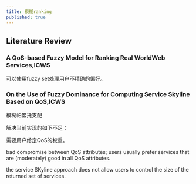 ```yaml
---
title: 模糊ranking
published: true
---
```


## Literature Review

### A QoS-based Fuzzy Model for Ranking Real WorldWeb Services,ICWS

可以使用fuzzy set处理用户不精确的偏好。


### On the Use of Fuzzy Dominance for Computing Service Skyline Based on QoS,ICWS

模糊帕累托支配

解决当前实现的如下不足：

需要用户给定QoS的权重。

bad compromise between QoS attributes; users usually prefer services that are (moderately) good in all QoS attributes.

the service SKyline approach does not allow users to control the size of the returned set of services.
